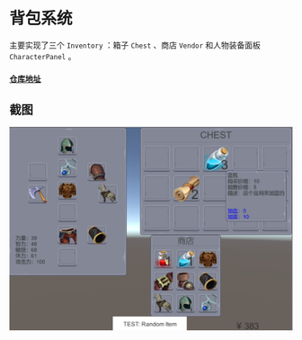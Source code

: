 # 背包系统

主要实现了三个 `Inventory` ：箱子 `Chest` 、商店 `Vendor` 和人物装备面板 `CharacterPanel` 。

#### [仓库地址](https://github.com/nusohi/HelloInventorySystem)

## 截图



![主界面截图](https://github.com/nusohi/HelloInventorySystem/blob/master/README/主界面.png?raw=true)